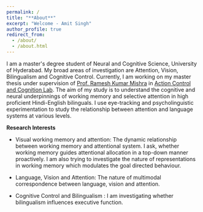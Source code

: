 ```yaml
---
permalink: /
title: "**About**"
excerpt: "Welcome - Amit Singh"
author_profile: true
redirect_from: 
  - /about/
  - /about.html
---
```

I am a master's degree student of Neural and Cognitive Science, University of Hyderabad. My broad areas of investigation are Attention, Vision, Bilingualism and Cognitive Control. Currently, I am working on my master thesis under supervision of [Prof. Ramesh Kumar Mishra](https://rameshkumarmishra.wordpress.com/) in [Action Control and Cognition Lab](https://actioncontrolcognitionlaboratory.wordpress.com/). The aim of my study is to understand the cognitive and neural underpinnings of working memory and selective attention in high proficient Hindi-English bilinguals. I use eye-tracking and psycholinguistic experimentation to study the relationship between attention and language systems at various levels. 


**Research Interests**
- Visual working memory and attention: The dynamic relationship between working memory and attentional system. I ask, whether working memory guides attentional allocation in a top-down manner proactively. I am also trying to investigate the nature of representations in working memory which modulates the goal directed behaviour.

- Language, Vision and Attention: The nature of multimodal correspondence between language, vision and attention. 

- Cognitive Control and Bilingualism : I am investigating whether bilingualism influences executive function. 

 


